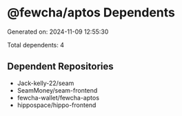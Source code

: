 # @fewcha/aptos Dependents

Generated on: 2024-11-09 12:55:30

Total dependents: 4

## Dependent Repositories

- Jack-kelly-22/seam
- SeamMoney/seam-frontend
- fewcha-wallet/fewcha-aptos
- hippospace/hippo-frontend
